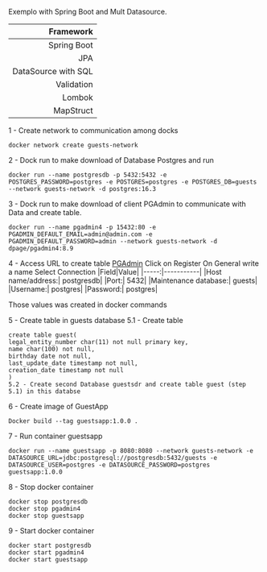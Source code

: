 Exemplo with Spring Boot and Mult Datasource.

|           Framework |
|--------------------:|
|         Spring Boot |
|                 JPA |
| DataSource with SQL |
|Validation|
|              Lombok |
|           MapStruct |


1 - Create network to communication among docks
```
docker network create guests-network
```
2 - Dock run to make download of Database Postgres and run
```
docker run --name postgresdb -p 5432:5432 -e POSTGRES_PASSWORD=postgres -e POSTGRES=postgres -e POSTGRES_DB=guests --network guests-network -d postgres:16.3
```
3 - Dock run to make download of client PGAdmin to communicate with Data and create table.
```
docker run --name pgadmin4 -p 15432:80 -e PGADMIN_DEFAULT_EMAIL=admin@admin.com -e PGADMIN_DEFAULT_PASSWORD=admin --network guests-network -d dpage/pgadmin4:8.9
```
4 - Access URL to create table [PGAdmin](http://localhost:15432/browser/)
Click on Register
On General write a name
Select Connection
|Field|Value|
|-----:|-----------|
|Host name/address:| postgresdb|
|Port:| 5432|
|Maintenance database:| guests|
|Username:| postgres|
|Password:| postgres|

Those values was created in docker commands

5 - Create table in guests database
5.1 - Create table
```
create table guest(
legal_entity_number char(11) not null primary key,
name char(100) not null,
birthday date not null,
last_update_date timestamp not null,
creation_date timestamp not null
)
5.2 - Create second Database guestsdr and create table guest (step 5.1) in this databse
```
6 - Create image of GuestApp
```
Docker build --tag guestsapp:1.0.0 .
```
7 - Run container guestsapp
```
docker run --name guestsapp -p 8080:8080 --network guests-network -e DATASOURCE_URL=jdbc:postgresql://postgresdb:5432/guests -e DATASOURCE_USER=postgres -e DATASOURCE_PASSWORD=postgres guestsapp:1.0.0
```
8 - Stop docker container
```
docker stop postgresdb
docker stop pgadmin4
docker stop guestsapp
```
9 - Start docker container
```
docker start postgresdb
docker start pgadmin4
docker start guestsapp
```